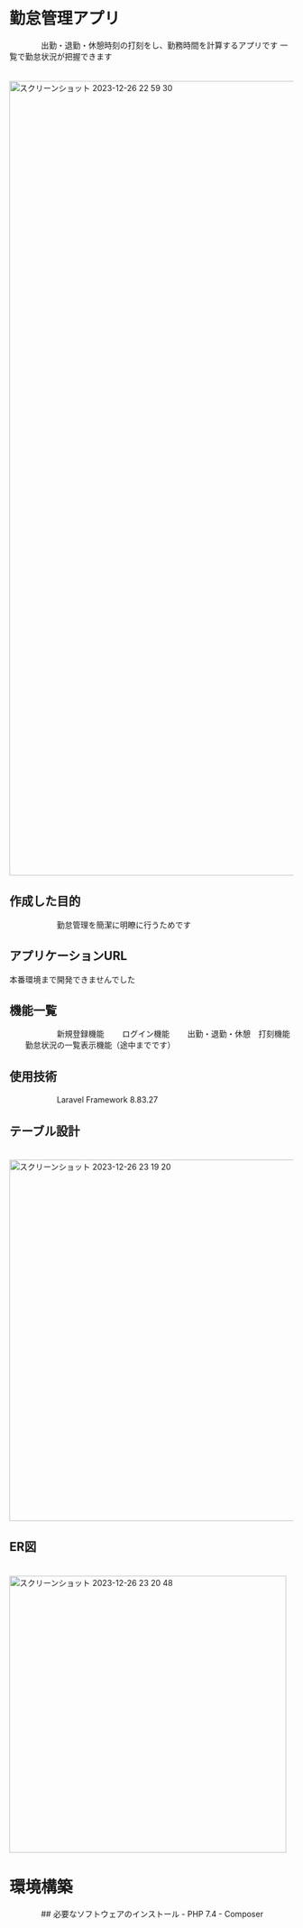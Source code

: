 # 勤怠管理アプリ
　　　　出勤・退勤・休憩時刻の打刻をし、勤務時間を計算するアプリです
  一覧で勤怠状況が把握できます
  
　　　　　　　<img width="1409" alt="スクリーンショット 2023-12-26 22 59 30" src="https://github.com/misa-miha/attendance_system_masuyama_20231205/assets/135576763/a0fbcac9-8309-44ca-a7b7-499ff02d34c2">

## 作成した目的
　　　　　　勤怠管理を簡潔に明瞭に行うためです

## アプリケーションURL
   本番環境まで開発できませんでした

## 機能一覧
　　　　　　新規登録機能
  　　ログイン機能
  　　出勤・退勤・休憩　打刻機能
  　　勤怠状況の一覧表示機能（途中までです）

## 使用技術
　　　　　　Laravel Framework 8.83.27

## テーブル設計

　　　　　<img width="641" alt="スクリーンショット 2023-12-26 23 19 20" src="https://github.com/misa-miha/attendance_system_masuyama_20231205/assets/135576763/70fd0d1b-0d95-45bb-8752-cca55f4dc014">

## ER図

　　　　<img width="491" alt="スクリーンショット 2023-12-26 23 20 48" src="https://github.com/misa-miha/attendance_system_masuyama_20231205/assets/135576763/09a3279d-f2a0-4970-9bee-80223ee870fb">

# 環境構築
　　　　## 必要なソフトウェアのインストール
    - PHP 7.4
    - Composer
    
  

